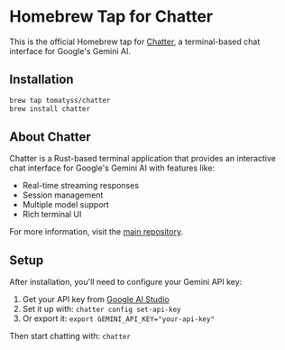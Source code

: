 # Homebrew Tap for Chatter

This is the official Homebrew tap for [Chatter](https://github.com/tomatyss/chatter), a terminal-based chat interface for Google's Gemini AI.

## Installation

```bash
brew tap tomatyss/chatter
brew install chatter
```

## About Chatter

Chatter is a Rust-based terminal application that provides an interactive chat interface for Google's Gemini AI with features like:

- Real-time streaming responses
- Session management
- Multiple model support
- Rich terminal UI

For more information, visit the [main repository](https://github.com/tomatyss/chatter).

## Setup

After installation, you'll need to configure your Gemini API key:

1. Get your API key from [Google AI Studio](https://aistudio.google.com/app/apikey)
2. Set it up with: `chatter config set-api-key`
3. Or export it: `export GEMINI_API_KEY="your-api-key"`

Then start chatting with: `chatter`

